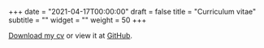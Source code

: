 +++
date = "2021-04-17T00:00:00"
draft = false
title = "Curriculum vitae"
subtitle = ""
widget = ""
weight = 50
+++


[Download my cv](http://josschavezf.github.io/cv/cv.pdf) or view it at [GitHub](http://josschavezf.github.io/cv/cv.pdf). 

<!-- <iframe src="http://docs.google.com/viewer?url=http://josschavezf.github.io/cv/cv.pdf&embedded=true" width="100%" height="780" style="border: none;"></iframe> -->
